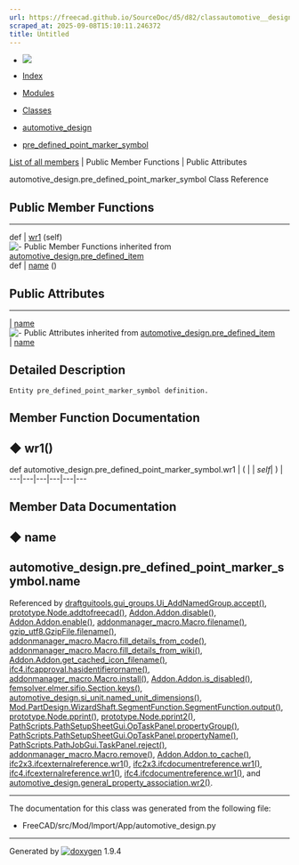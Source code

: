 ```yaml
---
url: https://freecad.github.io/SourceDoc/d5/d82/classautomotive__design_1_1pre__defined__point__marker__symbol.html
scraped_at: 2025-09-08T15:10:11.246372
title: Untitled
---
```


  * [ ![](https://www.freecad.org/svg/logo-freecad.svg) ](https://freecadweb.org "FreeCAD")
  * [Index](../../index.html "Index")
  * [Modules](../../modules.html "Modules list")
  * [Classes](../../annotated.html "Annotated list")

  * [automotive_design](../../d4/ddf/namespaceautomotive__design.html)
  * [pre_defined_point_marker_symbol](../../d5/d82/classautomotive__design_1_1pre__defined__point__marker__symbol.html)

[List of all members](../../da/dee/classautomotive__design_1_1pre__defined__point__marker__symbol-members.html) | Public Member Functions | Public Attributes

automotive_design.pre_defined_point_marker_symbol Class Reference

##  Public Member Functions  
  
---  
def | [wr1](../../d5/d82/classautomotive__design_1_1pre__defined__point__marker__symbol.html#a28e683c0360e06060dda5147ea7aa2cf) (self)  
![-](../../closed.png) Public Member Functions inherited from
[automotive_design.pre_defined_item](../../db/dd1/classautomotive__design_1_1pre__defined__item.html)  
def | [name](../../db/dd1/classautomotive__design_1_1pre__defined__item.html#a6a03c79e09881658916754f198acf2c6) ()  
  
##  Public Attributes  
  
---  
|
[name](../../d5/d82/classautomotive__design_1_1pre__defined__point__marker__symbol.html#a21c5ae7fcd541f832dab6638d97c9d9b)  
![-](../../closed.png) Public Attributes inherited from
[automotive_design.pre_defined_item](../../db/dd1/classautomotive__design_1_1pre__defined__item.html)  
|
[name](../../db/dd1/classautomotive__design_1_1pre__defined__item.html#a87c4519d2d45297ce8272981b61662b0)  
  
## Detailed Description

    
    
    Entity pre_defined_point_marker_symbol definition.

## Member Function Documentation

## ◆ wr1()

def automotive_design.pre_defined_point_marker_symbol.wr1  | ( |  | _self_| ) |   
---|---|---|---|---|---  
  
## Member Data Documentation

## ◆ name

automotive_design.pre_defined_point_marker_symbol.name  
---  
  
Referenced by
[draftguitools.gui_groups.Ui_AddNamedGroup.accept()](../../d3/df7/classdraftguitools_1_1gui__groups_1_1Ui__AddNamedGroup.html#a9ea5973817eab7d74792f5b109a01466),
[prototype.Node.addtofreecad()](../../d2/d62/classprototype_1_1Node.html#adc095cc5636da029d1e0d9cef8859701),
[Addon.Addon.disable()](../../d8/d91/classAddon_1_1Addon.html#ae714705a38afe9f13cd2b17580178b31),
[Addon.Addon.enable()](../../d8/d91/classAddon_1_1Addon.html#a79d327ec9a0b4e85e9e96cfad4003ed6),
[addonmanager_macro.Macro.filename()](../../d1/dca/classaddonmanager__macro_1_1Macro.html#a5de4e6a1f3c41dce24066111955cd706),
[gzip_utf8.GzipFile.filename()](../../d2/dbe/classgzip__utf8_1_1GzipFile.html#ab56fe84a4eb08c44e7a0026280c01229),
[addonmanager_macro.Macro.fill_details_from_code()](../../d1/dca/classaddonmanager__macro_1_1Macro.html#a49b8d021a9b8255f8a490e880eb15489),
[addonmanager_macro.Macro.fill_details_from_wiki()](../../d1/dca/classaddonmanager__macro_1_1Macro.html#afc7e62120da96fc1be9dd2b4bd28ddac),
[Addon.Addon.get_cached_icon_filename()](../../d8/d91/classAddon_1_1Addon.html#a7b026027a2904028032edbe3e99e2cbd),
[ifc4.ifcapproval.hasidentifierorname()](../../df/d91/classifc4_1_1ifcapproval.html#a54f558ba3b17fad5fc6579e9d5f50947),
[addonmanager_macro.Macro.install()](../../d1/dca/classaddonmanager__macro_1_1Macro.html#ae770ab07dcecebae2b7414f278b227fe),
[Addon.Addon.is_disabled()](../../d8/d91/classAddon_1_1Addon.html#a5752a95fcf0c51ed06f9841b381d3e50),
[femsolver.elmer.sifio.Section.keys()](../../db/dab/classfemsolver_1_1elmer_1_1sifio_1_1Section.html#ab5b099447f66f33743850697f0e20de4),
[automotive_design.si_unit.named_unit_dimensions()](../../d5/d77/classautomotive__design_1_1si__unit.html#a68eb7954eb09daa334bc8f2c2abbe5f9),
[Mod.PartDesign.WizardShaft.SegmentFunction.SegmentFunction.output()](../../de/d2e/classMod_1_1PartDesign_1_1WizardShaft_1_1SegmentFunction_1_1SegmentFunction.html#aeedd5f59969cc27432880d1916f3d7f9),
[prototype.Node.pprint()](../../d2/d62/classprototype_1_1Node.html#a5ae181c34e48238d2364b0ba4960c252),
[prototype.Node.pprint2()](../../d2/d62/classprototype_1_1Node.html#aaedcc4ba1fb305c7ddcc025235043cd5),
[PathScripts.PathSetupSheetGui.OpTaskPanel.propertyGroup()](../../df/dbe/classPathScripts_1_1PathSetupSheetGui_1_1OpTaskPanel.html#a69cbbaadcb9cff7b526af2c743041d7b),
[PathScripts.PathSetupSheetGui.OpTaskPanel.propertyName()](../../df/dbe/classPathScripts_1_1PathSetupSheetGui_1_1OpTaskPanel.html#ad9bd0e0149d1bc42fc8e89a290de4910),
[PathScripts.PathJobGui.TaskPanel.reject()](../../dc/d2a/classPathScripts_1_1PathJobGui_1_1TaskPanel.html#a54fd97ba9b0060fa8fed8a43c360da0c),
[addonmanager_macro.Macro.remove()](../../d1/dca/classaddonmanager__macro_1_1Macro.html#ad13245288f8beb62d92cb458a2d2ce05),
[Addon.Addon.to_cache()](../../d8/d91/classAddon_1_1Addon.html#aba84dd320889a7cb37c99a8b8cdc87f5),
[ifc2x3.ifcexternalreference.wr1()](../../dd/dec/classifc2x3_1_1ifcexternalreference.html#ae8dab59397d2468ff7fe0a10f42b75b2),
[ifc2x3.ifcdocumentreference.wr1()](../../df/dd6/classifc2x3_1_1ifcdocumentreference.html#a7d5fdb1cb0dee567c44834b868c5cdad),
[ifc4.ifcexternalreference.wr1()](../../d5/dd9/classifc4_1_1ifcexternalreference.html#a0e6ba5265c69b44700e8d9b179e9f240),
[ifc4.ifcdocumentreference.wr1()](../../d7/d2b/classifc4_1_1ifcdocumentreference.html#a8779d74c67e647441d1fb20c76f44f97),
and
[automotive_design.general_property_association.wr2()](../../d2/df3/classautomotive__design_1_1general__property__association.html#ae7f46462c59bc4e541a5d2511631eb65).

* * *

The documentation for this class was generated from the following file:

  * FreeCAD/src/Mod/Import/App/automotive_design.py

* * *

Generated by
[![doxygen](../../doxygen.svg)](https://www.doxygen.org/index.html) 1.9.4

